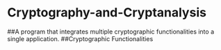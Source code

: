 # Cryptography-and-Cryptanalysis

##A program that integrates multiple cryptographic functionalities into a single application.
                        ##Cryptographic Functionalities
